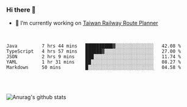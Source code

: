 ### Hi there 👋

- 🔭 I’m currently working on [Taiwan Railway Route Planner](https://github.com/Taiwan-Railway-Route-Planner)

<br/>

<!--START_SECTION:waka-->
```text
Java         7 hrs 44 mins   ██████████▓░░░░░░░░░░░░░░   42.08 % 
TypeScript   4 hrs 57 mins   ██████▓░░░░░░░░░░░░░░░░░░   27.00 % 
JSON         2 hrs 9 mins    ███░░░░░░░░░░░░░░░░░░░░░░   11.74 % 
YAML         1 hr 31 mins    ██░░░░░░░░░░░░░░░░░░░░░░░   08.27 % 
Markdown     50 mins         █░░░░░░░░░░░░░░░░░░░░░░░░   04.58 % 
```
<!--END_SECTION:waka-->

<br/>
<br/>

![Anurag's github stats](https://github-readme-stats.vercel.app/api?username=DepickereSven&show_icons=true&theme=tokyonight)



<!--
**DepickereSven/DepickereSven** is a ✨ _special_ ✨ repository because its `README.md` (this file) appears on your GitHub profile.

Here are some ideas to get you started:

- 🔭 I’m currently working on ...
- 🌱 I’m currently learning ...
- 👯 I’m looking to collaborate on ...
- 🤔 I’m looking for help with ...
- 💬 Ask me about ...
- 📫 How to reach me: ...
- 😄 Pronouns: ...
- ⚡ Fun fact: ...
-->
